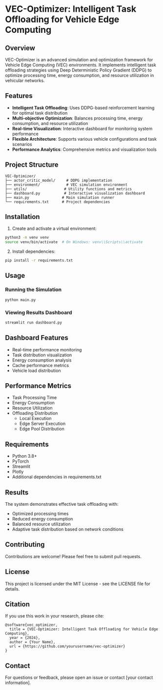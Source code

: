 # VEC-Optimizer: Intelligent Task Offloading for Vehicle Edge Computing

## Overview
VEC-Optimizer is an advanced simulation and optimization framework for Vehicle Edge Computing (VEC) environments. It implements intelligent task offloading strategies using Deep Deterministic Policy Gradient (DDPG) to optimize processing time, energy consumption, and resource utilization in vehicular networks.

## Features
- **Intelligent Task Offloading**: Uses DDPG-based reinforcement learning for optimal task distribution
- **Multi-objective Optimization**: Balances processing time, energy consumption, and resource utilization
- **Real-time Visualization**: Interactive dashboard for monitoring system performance
- **Flexible Architecture**: Supports various vehicle configurations and task scenarios
- **Performance Analytics**: Comprehensive metrics and visualization tools

## Project Structure
```
VEC-Optimizer/
├── actor_critic_model/     # DDPG implementation
├── environment/            # VEC simulation environment
├── utils/                 # Utility functions and metrics
├── dashboard.py           # Interactive visualization dashboard
├── main.py               # Main simulation runner
└── requirements.txt      # Project dependencies
```

## Installation

1. Create and activate a virtual environment:
```bash
python3 -m venv venv
source venv/bin/activate  # On Windows: venv\\Scripts\\activate
```

2. Install dependencies:
```bash
pip install -r requirements.txt
```

## Usage

### Running the Simulation
```bash
python main.py
```

### Viewing Results Dashboard
```bash
streamlit run dashboard.py
```

## Dashboard Features
- Real-time performance monitoring
- Task distribution visualization
- Energy consumption analysis
- Cache performance metrics
- Vehicle load distribution

## Performance Metrics
- Task Processing Time
- Energy Consumption
- Resource Utilization
- Offloading Distribution
  - Local Execution
  - Edge Server Execution
  - Edge Pool Distribution

## Requirements
- Python 3.8+
- PyTorch
- Streamlit
- Plotly
- Additional dependencies in requirements.txt

## Results
The system demonstrates effective task offloading with:
- Optimized processing times
- Reduced energy consumption
- Balanced resource utilization
- Adaptive task distribution based on network conditions

## Contributing
Contributions are welcome! Please feel free to submit pull requests.

## License
This project is licensed under the MIT License - see the LICENSE file for details.

## Citation
If you use this work in your research, please cite:
```
@software{vec_optimizer,
  title = {VEC-Optimizer: Intelligent Task Offloading for Vehicle Edge Computing},
  year = {2024},
  author = {Your Name},
  url = {https://github.com/yourusername/vec-optimizer}
}
```

## Contact
For questions or feedback, please open an issue or contact [your contact information]. 
